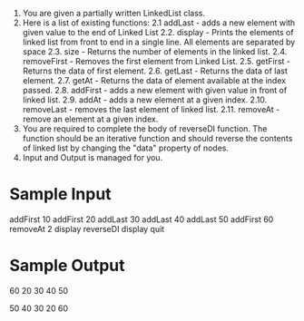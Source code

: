 1. You are given a partially written LinkedList class.
2. Here is a list of existing functions:
    2.1 addLast - adds a new element with given value to the end of Linked List
    2.2. display - Prints the elements of linked list from front to end in a single line. 
    All elements are separated by space
    2.3. size - Returns the number of elements in the linked list.
    2.4. removeFirst - Removes the first element from Linked List. 
    2.5. getFirst - Returns the data of first element. 
    2.6. getLast - Returns the data of last element. 
    2.7. getAt - Returns the data of element available at the index passed. 
    2.8. addFirst - adds a new element with given value in front of linked list.
    2.9. addAt - adds a new element at a given index.
    2.10. removeLast - removes the last element of linked list.
    2.11. removeAt - remove an element at a given index.
3. You are required to complete the body of reverseDI function. The function should be an iterative function and should reverse the contents of linked list by changing the "data" property of nodes.
4. Input and Output is managed for you.



# Sample Input

addFirst 10
addFirst 20
addLast 30
addLast 40
addLast 50
addFirst 60
removeAt 2
display
reverseDI
display
quit

# Sample Output

60 20 30 40 50 

50 40 30 20 60 